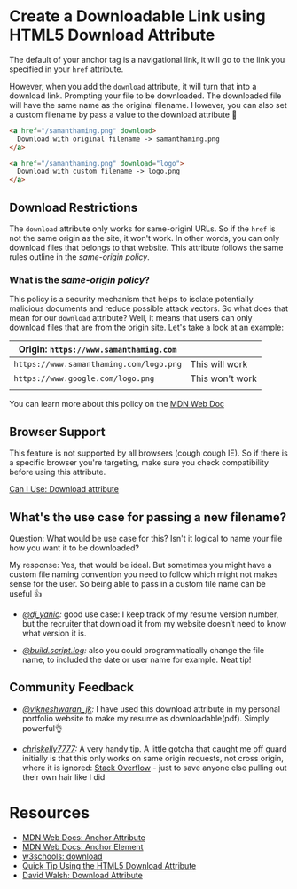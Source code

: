 # Create a Downloadable Link using HTML5 Download Attribute

The default of your anchor tag is a navigational link, it will go to the link you specified in your `href` attribute. 

However, when you add the `download` attribute, it will turn that into a download link. Prompting your file to be downloaded. The downloaded file will have the same name as the original filename. However, you can also set a custom filename by pass a value to the download attribute 🤩

```html
<a href="/samanthaming.png" download>
  Download with original filename -> samanthaming.png
</a>

<a href="/samanthaming.png" download="logo">
  Download with custom filename -> logo.png
</a>
```

## Download Restrictions

The `download` attribute only works for same-originl URLs. So if the `href` is not the same origin as the site, it won't work. In other words, you can only download files that belongs to that website. This attribute follows the same rules outline in the _same-origin policy_.


### What is the _same-origin policy_?

This policy is a security mechanism that helps to isolate potentially malicious documents and reduce possible attack vectors. So what does that mean for our `download` attribute? Well, it means that users can only download files that are from the origin site. Let's take a look at an example:

| Origin: `https://www.samanthaming.com` | |
|----------------|-------------|
|`https://www.samanthaming.com/logo.png` | This will work|
|`https://www.google.com/logo.png` | This won't work|
| | |

You can learn more about this policy on the [MDN Web Doc](https://developer.mozilla.org/en-US/docs/Web/Security/Same-origin_policy)

## Browser Support

This feature is not supported by all browsers (cough cough IE). So if there is a specific browser you're targeting, make sure you check compatibility before using this attribute.

[Can I Use: Download attribute](https://caniuse.com/#feat=download)

## What's the use case for passing a new filename?

Question: What would be use case for this? Isn't it logical to name your file how you want it to be downloaded?

My response: Yes, that would be ideal. But sometimes you might have a custom file naming convention you need to follow which might not makes sense for the user. So being able to pass in a custom file name can be useful 👍

- _[@dj_yanic](https://www.instagram.com/dj_yanic/):_ good use case: I keep track of my resume version number, but the recruiter that download it from my website doesn’t need to know what version it is.

- _[@build.script.log](https://www.instagram.com/build.script.log/):_ also you could programmatically change the file name, to included the date or user name for example. Neat tip!

## Community Feedback

- _[@vikneshwaran_jk](https://www.instagram.com/vikneshwaran_jk/):_ I have used this download attribute in my personal portfolio website to make my resume as downloadable(pdf). Simply powerful👌

- _[chriskelly7777](https://twitter.com/chriskelly7777/status/1053787519240663040):_ A very handy tip. A little gotcha that caught me off guard initially is that this only works on same origin requests, not cross origin, where it is ignored: [Stack Overflow](https://stackoverflow.com/a/42266268)  - just to save anyone else pulling out their own hair like I did

# Resources

- [MDN Web Docs: Anchor Attribute](https://developer.mozilla.org/en-US/docs/Web/HTML/Element/a#Attributes)
- [MDN Web Docs: Anchor Element](https://developer.mozilla.org/en-US/docs/Web/HTML/Element/a)
- [w3schools: download](https://www.w3schools.com/tags/att_a_download.asp)
- [Quick Tip Using the HTML5 Download Attribute](https://webdesign.tutsplus.com/tutorials/quick-tip-using-the-html5-download-attribute--cms-23880)
- [David Walsh: Download Attribute](https://davidwalsh.name/download-attribute)
